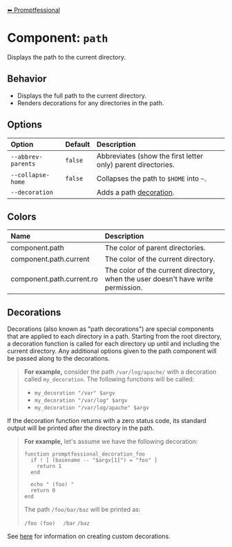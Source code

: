 [⬅ Promptfessional](../README.md#documentation)

# Component: `path`

Displays the path to the current directory.

## Behavior

- Displays the full path to the current directory.
- Renders decorations for any directories in the path.

## Options

|Option|Default|Description|
|:--|:--|:--|
|`--abbrev-parents`|`false`|Abbreviates (show the first letter only) parent directories.|
|`--collapse-home`|`false`|Collapses the path to `$HOME` into `~`.|
|`--decoration`||Adds a path [decoration](#decorations).|

## Colors

|Name|Description|
|:--|:--|
|component.path|The color of parent directories.|
|component.path.current|The color of the current directory.|
|component.path.current.ro|The color of the current directory, when the user doesn't have write permission.|

## Decorations

Decorations (also known as "path decorations") are special components that are applied to each directory in a path. Starting from the root directory, a decoration function is called for each directory up until and including the current directory. Any additional options given to the path component will be passed along to the decorations.

> **For example,** consider the path `/var/log/apache/` with a decoration called `my_decoration`. The following functions will be called:
> 
> - `my_decoration "/var" $argv`
> - `my_decoration "/var/log" $argv`
> - `my_decoration "/var/log/apache" $argv`


If the decoration function returns with a zero status code, its standard output will be printed after the directory in the path.

> **For example,** let's assume we have the following decoration:
> 
> ```fish
> function promptfessional_decoration_foo
>   if ! [ (basename -- "$argv[1]") = "foo" ]
>     return 1
>   end
>   
>   echo " (foo) "
>   return 0
> end
> ```
> 
> The path `/foo/bar/baz` will be printed as:
> 
> `/foo (foo) ` ` /bar` `/baz`


See [here](./custom_decoration.md) for information on creating custom decorations.
